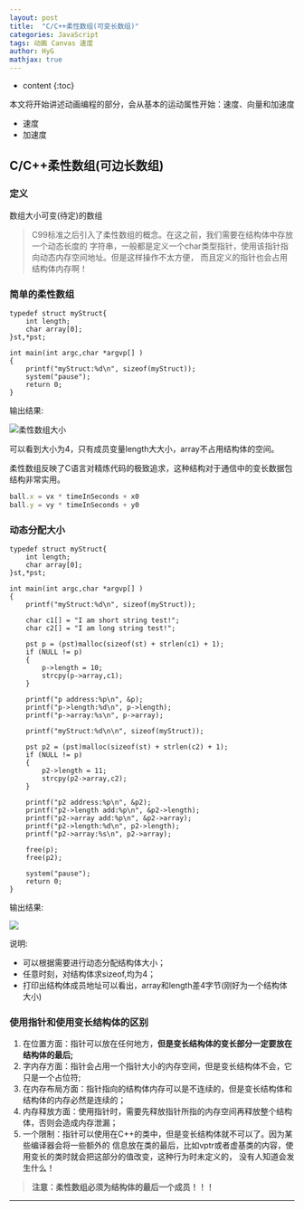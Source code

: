 ```yaml
---
layout: post
title:  "C/C++柔性数组(可变长数组)"
categories: JavaScript
tags: 动画 Canvas 速度
author: HyG
mathjax: true
---
```


* content
{:toc}

本文将开始讲述动画编程的部分，会从基本的运动属性开始：速度、向量和加速度

- 速度
- 加速度


## C/C++柔性数组(可边长数组)


### 定义

数组大小可变(待定)的数组

>C99标准之后引入了柔性数组的概念。在这之前，我们需要在结构体中存放一个动态长度的
字符串，一般都是定义一个char类型指针，使用该指针指向动态内存空间地址。但是这样操作不太方便，
而且定义的指针也会占用结构体内存啊！

### 简单的柔性数组

```
typedef struct myStruct{
	int length;
	char array[0];	
}st,*pst;

int main(int argc,char *argvp[] )
{ 
    printf("myStruct:%d\n", sizeof(myStruct));
    system("pause");
    return 0;
}
```

输出结果:

![柔性数组大小](/res/img/blog/C学习/2017-08-17_15-59-58.png)

可以看到大小为4，只有成员变量length大大小，array不占用结构体的空间。

柔性数组反映了C语言对精炼代码的极致追求，这种结构对于通信中的变长数据包结构非常实用。

```js
ball.x = vx * timeInSeconds + x0
ball.y = vy * timeInSeconds + y0
```


### 动态分配大小

```
typedef struct myStruct{
	int length;
	char array[0];	
}st,*pst;

int main(int argc,char *argvp[] )
{ 
    printf("myStruct:%d\n", sizeof(myStruct));

    char c1[] = "I am short string test!";
    char c2[] = "I am long string test!";

    pst p = (pst)malloc(sizeof(st) + strlen(c1) + 1);
    if (NULL != p)
    {
    	p->length = 10;
    	strcpy(p->array,c1);
    }

    printf("p address:%p\n", &p);
    printf("p->length:%d\n", p->length);
    printf("p->array:%s\n", p->array);

	printf("myStruct:%d\n\n", sizeof(myStruct));

	pst p2 = (pst)malloc(sizeof(st) + strlen(c2) + 1);
    if (NULL != p)
    {
    	p2->length = 11;
    	strcpy(p2->array,c2);
    }

    printf("p2 address:%p\n", &p2);
    printf("p2->length add:%p\n", &p2->length);
    printf("p2->array add:%p\n", &p2->array);
    printf("p2->length:%d\n", p2->length);
    printf("p2->array:%s\n", p2->array);

    free(p);
    free(p2);

    system("pause");
    return 0;
}

```

输出结果:

![](/res/img/blog/C学习/2017-08-17_16-18-59.png)

说明:

- 可以根据需要进行动态分配结构体大小；
- 任意时刻，对结构体求sizeof,均为4；
- 打印出结构体成员地址可以看出，array和length差4字节(刚好为一个结构体大小)


### 使用指针和使用变长结构体的区别

1. 在位置方面：指针可以放在任何地方，**但是变长结构体的变长部分一定要放在结构体的最后;**
2. 字内存方面：指针会占用一个指针大小的内存空间，但是变长结构体不会，它只是一个占位符;
3. 在内存布局方面：指针指向的结构体内存可以是不连续的，但是变长结构体和结构体的内存必然是连续的；
4. 内存释放方面：使用指针时，需要先释放指针所指的内存空间再释放整个结构体，否则会造成内存泄漏；
5. 一个限制：指针可以使用在C++的类中，但是变长结构体就不可以了。因为某些编译器会将一些额外的
信息放在类的最后，比如vptr或者虚基类的内容，使用变长的类时就会把这部分的值改变，这种行为时未定义的，
没有人知道会发生什么！


>**注意：柔性数组必须为结构体的最后一个成员！！！**

---

